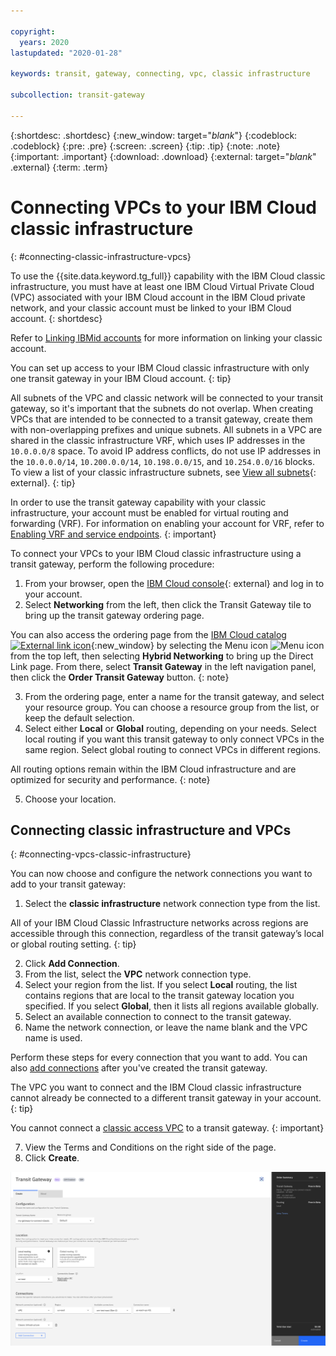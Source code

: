 ```yaml
---

copyright:
  years: 2020
lastupdated: "2020-01-28"

keywords: transit, gateway, connecting, vpc, classic infrastructure

subcollection: transit-gateway

---
```


{:shortdesc: .shortdesc}
{:new_window: target="_blank_"}
{:codeblock: .codeblock}
{:pre: .pre}
{:screen: .screen}
{:tip: .tip}
{:note: .note}
{:important: .important}
{:download: .download}
{:external: target="_blank_" .external}
{:term: .term}

# Connecting VPCs to your IBM Cloud classic infrastructure
{: #connecting-classic-infrastructure-vpcs}

To use the {{site.data.keyword.tg_full}} capability with the IBM Cloud classic infrastructure, you must have at least one IBM Cloud Virtual Private Cloud (VPC) associated with your IBM Cloud account in the IBM Cloud private network, and your classic account must be linked to your IBM Cloud account.
{: shortdesc}

Refer to [Linking IBMid accounts](/docs/account?topic=account-unifyingaccounts) for more information on linking your classic account.

You can set up access to your IBM Cloud classic infrastructure with only one transit gateway in your IBM Cloud account.
{: tip}

All subnets of the VPC and classic network will be connected to your transit gateway, so it's important that the subnets do not overlap. When creating VPCs that are intended to be connected to a transit gateway, create them with non-overlapping prefixes and unique subnets. All subnets in a VPC are shared in the classic infrastructure VRF, which uses IP addresses in the `10.0.0.0/8` space. To avoid IP address conflicts, do not use IP addresses in the `10.0.0.0/14`, `10.200.0.0/14`, `10.198.0.0/15`, and `10.254.0.0/16` blocks. To view a list of your classic infrastructure subnets, see [View all subnets](/docs/infrastructure/subnets?topic=subnets-view-all-subnets){: external}.
{: tip}

In order to use the transit gateway capability with your classic infrastructure, your account must be enabled for virtual routing and forwarding (VRF). For information on enabling your account for VRF, refer to [Enabling VRF and service endpoints](/docs/account?topic=account-vrf-service-endpoint).
{: important}

To connect your VPCs to your IBM Cloud classic infrastructure using a transit gateway, perform the following procedure:

1. From your browser, open the [IBM Cloud console](https://cloud.ibm.com/catalog){: external} and log in to your account.
2. Select **Networking** from the left, then click the Transit Gateway tile to bring up the transit gateway ordering page.

You can also access the ordering page from the [IBM Cloud catalog ![External link icon](../../icons/launch-glyph.svg "External link icon")](https://cloud.ibm.com){:new_window} by selecting the Menu icon ![Menu icon](../../icons/icon_hamburger.svg) from the top left, then selecting **Hybrid Networking** to bring up the Direct Link page. From there, select **Transit Gateway** in the left navigation panel, then click the **Order Transit Gateway** button.
{: note}

3. From the ordering page, enter a name for the transit gateway, and select your resource group. You can choose a resource group from the list, or keep the default selection.
4. Select either **Local** or **Global** routing, depending on your needs.
  Select local routing if you want this transit gateway to only connect VPCs in the same region. Select global routing to connect VPCs in different regions.

  All routing options remain within the IBM Cloud infrastructure and are optimized for security and performance.
  {: note}

5. Choose your location.

## Connecting classic infrastructure and VPCs
{: #connecting-vpcs-classic-infrastructure}

You can now choose and configure the network connections you want to add to your transit gateway:
1. Select the **classic infrastructure** network connection type from the list.

All of your IBM Cloud Classic Infrastructure networks across regions are accessible through this connection, regardless of the transit gateway’s local or global routing setting.
{: tip}

2. Click **Add Connection**.
3. From the list, select the **VPC** network connection type.
4. Select your region from the list.
  If you select **Local** routing, the list contains regions that are local to the transit gateway location you specified. If you select **Global**, then it lists all regions available globally.
5. Select an available connection to connect to the transit gateway.
6. Name the network connection, or leave the name blank and the VPC name is used.

  Perform these steps for every connection that you want to add. You can also [add connections](/docs/infrastructure/transit-gateway?topic=transit-gateway-adding-connections) after you've created the transit gateway.

  The VPC you want to connect and the IBM Cloud classic infrastructure cannot already be connected to a different transit gateway in your account.
  {: tip}

  You cannot connect a [classic access VPC](/docs/vpc?topic=vpc-setting-up-access-to-classic-infrastructure) to a transit gateway.
  {: important}

7. View the Terms and Conditions on the right side of the page.
8. Click **Create**.

![Classic infrastructure to VPC](images/5-connectClassicToVPC.png)    
